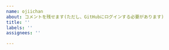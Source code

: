 ```yaml
---
name: ojiichan
about: コメントを残せます(ただし、GitHubにログインする必要があります)
title: ''
labels: ''
assignees: ''

---
```



